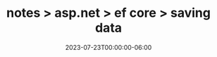 ---
title: notes > asp.net > ef core > saving data
date: 2023-07-23T00:00:00-06:00
draft: false
weight: 1
---